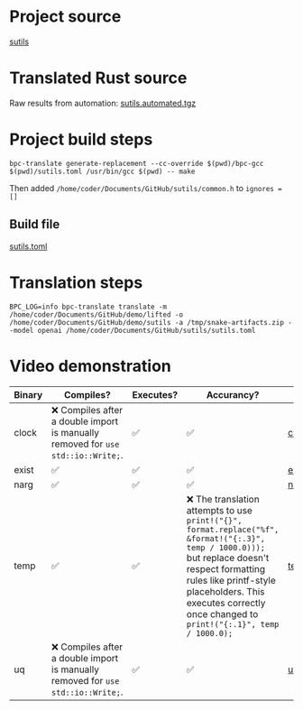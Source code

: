 # Project source

[sutils](ugly_pointer.c)


# Translated Rust source

Raw results from automation: [sutils.automated.tgz](sutils.automated.tgz)

# Project build steps

```
bpc-translate generate-replacement --cc-override $(pwd)/bpc-gcc $(pwd)/sutils.toml /usr/bin/gcc $(pwd) -- make
```
Then added `/home/coder/Documents/GitHub/sutils/common.h` to `ignores = []`

## Build file

[sutils.toml](sutils.toml)

# Translation steps

```
BPC_LOG=info bpc-translate translate -m /home/coder/Documents/GitHub/demo/lifted -o /home/coder/Documents/GitHub/demo/sutils -a /tmp/snake-artifacts.zip --model openai /home/coder/Documents/GitHub/sutils/sutils.toml
```

# Video demonstration

| Binary  | Compiles? | Executes? | Accurancy? | Video |
|---------|-----------|-----------|------------|-------|
| clock   |  ❌ Compiles after a double import is manually removed for `use std::io::Write;`.  | ✅        | ✅  | [clock_run.mp4](clock_run.mp4) |
| exist   |  ✅    | ✅        |  ✅ | [exist_run.mp4](exist_run.mp4) |
| narg   |  ✅   | ✅        |  ✅  | [narg_run.mp4](narg_run.mp4) |
| temp   |  ✅   | ✅        |  ❌ The translation attempts to use `print!("{}", format.replace("%f", &format!("{:.3}", temp / 1000.0)));` but replace doesn't respect formatting rules like printf-style placeholders. This executes correctly once changed to `print!("{:.1}", temp / 1000.0);`  | [temp_run.mp4](temp_run.mp4) |
| uq   |  ❌ Compiles after a double import is manually removed for `use std::io::Write;`.  | ✅        | ✅  | [uq_run.mp4](uq_run.mp4) |
